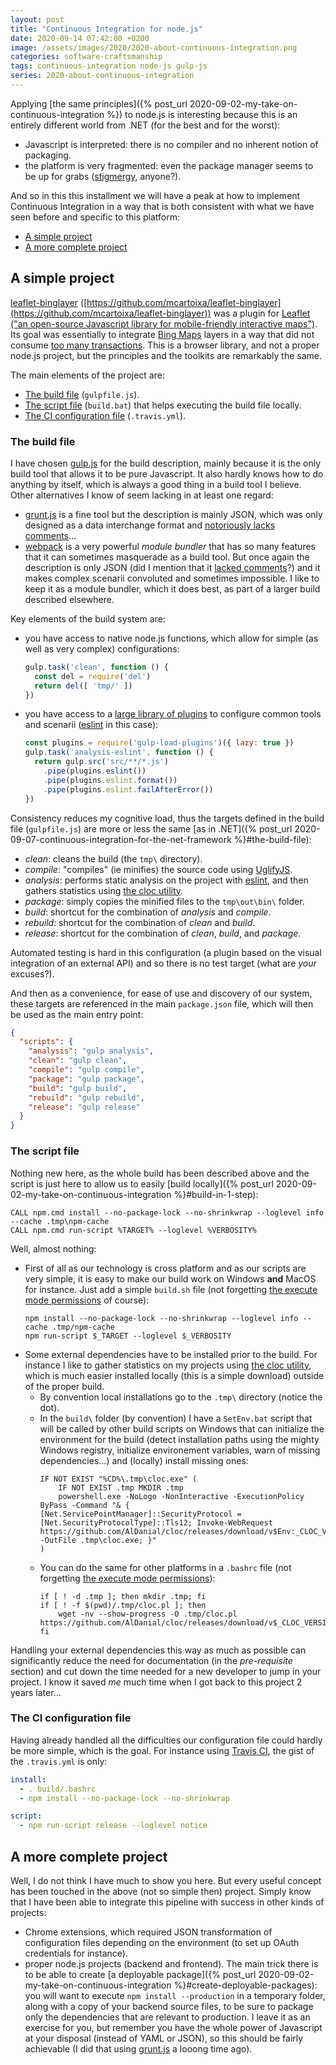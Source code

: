 ```yaml
---
layout: post
title: "Continuous Integration for node.js"
date: 2020-09-14 07:42:00 +0200
image: /assets/images/2020/2020-about-continuous-integration.png
categories: software-craftsmanship
tags: continuous-integration node-js gulp-js
series: 2020-about-continuous-integration
---
```


Applying [the same principles]({% post_url 2020-09-02-my-take-on-continuous-integration %}) to node.js is interesting because this is an entirely different world from .NET (for the best and for the worst):
* Javascript is interpreted: there is no compiler and no inherent notion of packaging.
* the platform is very fragmented: even the package manager seems to be up for grabs ([stigmergy](http://videos.ncrafts.io/video/223266261), anyone?).

And so in this this installment we will have a peak at how to implement Continuous Integration in a way that is both consistent with what we have seen before and specific to this platform:
* [A simple project](#a-simple-project)
* [A more complete project](#a-more-complete-project)

## A simple project
[leaflet-binglayer](https://github.com/mcartoixa/leaflet-binglayer) ([https://github.com/mcartoixa/leaflet-binglayer](https://github.com/mcartoixa/leaflet-binglayer)) was a plugin for [Leaflet ("an open-source Javascript library for mobile-friendly interactive maps")](https://leafletjs.com/). Its goal was essentially to integrate [Bing Maps](https://www.bing.com/maps/) layers in a way that did not consume [too many transactions](https://docs.microsoft.com/en-us/bingmaps/getting-started/bing-maps-dev-center-help/understanding-bing-maps-transactions). This is a browser library, and not a proper node.js project, but the principles and the toolkits are remarkably the same.

The main elements of the project are:
* [The build file](#the-build-file) (`gulpfile.js`).
* [The script file](#the-script-file) (`build.bat`) that helps executing the build file locally.
* [The CI configuration file](#the-ci-configuration-file) (`.travis.yml`).

### The build file
I have chosen [gulp.js](https://gulpjs.com/) for the build description, mainly because it is the only build tool that allows it to be pure Javascript. It also hardly knows how to do anything by itself, which is always a good thing in a build tool I believe. Other alternatives I know of seem lacking in at least one regard:
* [grunt.js](https://gruntjs.com/) is a fine tool but the description is mainly JSON, which was only designed as a data interchange format and [notoriously lacks comments](https://justin.kelly.org.au/comments-in-json/)...
* [webpack](https://webpack.js.org/) is a very powerful *module bundler* that has so many features that it can sometimes masquerade as a build tool. But once again the description is only JSON (did I mention that it [lacked comments](https://stackoverflow.com/questions/244777/can-comments-be-used-in-json)?) and it makes complex scenarii convoluted and sometimes impossible. I like to keep it as a module bundler, which it does best, as part of a larger build described elsewhere.

Key elements of the build system are:
* you have access to native node.js functions, which allow for simple (as well as very complex) configurations:
  ```js
  gulp.task('clean', function () {
    const del = require('del')
    return del([ 'tmp/' ])
  })
  ```
* you have access to a [large library of plugins](https://gulpjs.com/plugins/) to configure common tools and scenarii ([eslint](https://eslint.org/) in this case):
  ```js
  const plugins = require('gulp-load-plugins')({ lazy: true })
  gulp.task('analysis-eslint', function () {
    return gulp.src('src/**/*.js')
      .pipe(plugins.eslint())
      .pipe(plugins.eslint.format())
      .pipe(plugins.eslint.failAfterError())
  })
  ```

Consistency reduces my cognitive load, thus the targets defined in the build file (`gulpfile.js`) are more or less the same [as in .NET]({% post_url 2020-09-07-continuous-integration-for-the-net-framework %}#the-build-file):
* *clean*: cleans the build (the `tmp\` directory).
* *compile*: "compiles" (ie minifies) the source code using [UglifyJS](https://github.com/mishoo/UglifyJS#readme).
* *analysis*: performs static analysis on the project with [eslint](https://eslint.org/), and then gathers statistics using [the cloc utility](https://github.com/AlDanial/cloc).
* *package*: simply copies the minified files to the `tmp\out\bin\` folder.
* *build*: shortcut for the combination of *analysis* and *compile*.
* *rebuild*: shortcut for the combination of *clean* and *build*.
* *release*: shortcut for the combination of *clean*, *build*, and *package*.

Automated testing is hard in this configuration (a plugin based on the visual integration of an external API) and so there is no test target (what are *your* excuses?).

And then as a convenience, for ease of use and discovery of our system, these targets are referenced in the main `package.json` file, which will then be used as the main entry point:
```json
{
  "scripts": {
    "analysis": "gulp analysis",
    "clean": "gulp clean",
    "compile": "gulp compile",
    "package": "gulp package",
    "build": "gulp build",
    "rebuild": "gulp rebuild",
    "release": "gulp release"
  }
}
```

### The script file
Nothing new here, as the whole build has been described above and the script is just here to allow us to easily [build locally]({% post_url 2020-09-02-my-take-on-continuous-integration %}#build-in-1-step):
```
CALL npm.cmd install --no-package-lock --no-shrinkwrap --loglevel info --cache .tmp\npm-cache
CALL npm.cmd run-script %TARGET% --loglevel %VERBOSITY%
```

Well, almost nothing:
* First of all as our technology is cross platform and as our scripts are very simple, it is easy to make our build work on Windows **and** MacOS for instance. Just add a simple `build.sh` file (not forgetting [the execute mode permissions](https://stackoverflow.com/questions/21691202/how-to-create-file-execute-mode-permissions-in-git-on-windows) of course):
  ```shell
  npm install --no-package-lock --no-shrinkwrap --loglevel info --cache .tmp/npm-cache
  npm run-script $_TARGET --loglevel $_VERBOSITY
  ```
* Some external dependencies have to be installed prior to the build. For instance I like to gather statistics on my projects using [the cloc utility](https://github.com/AlDanial/cloc), which is much easier installed locally (this is a simple download) outside of the proper build.
  * By convention local installations go to the `.tmp\` directory (notice the dot).
  * In the `build\` folder (by convention) I have a `SetEnv.bat` script that will be called by other build scripts on Windows that can initialize the environment for the build (detect installation paths using the mighty Windows registry, initialize environement variables, warn of missing dependencies...) and (locally) install missing ones:
    ```
    IF NOT EXIST "%CD%\.tmp\cloc.exe" (
        IF NOT EXIST .tmp MKDIR .tmp
        powershell.exe -NoLogo -NonInteractive -ExecutionPolicy ByPass -Command "& { [Net.ServicePointManager]::SecurityProtocol = [Net.SecurityProtocolType]::Tls12; Invoke-WebRequest https://github.com/AlDanial/cloc/releases/download/v$Env:_CLOC_VERSION/cloc-$Env:_CLOC_VERSION.exe -OutFile .tmp\cloc.exe; }"
    )
    ```
  * You can do the same for other platforms in a `.bashrc` file (not forgetting [the execute mode permissions](https://www.jerriepelser.com/blog/execute-permissions-with-git/)):
    ```shell
    if [ ! -d .tmp ]; then mkdir .tmp; fi
    if [ ! -f $(pwd)/.tmp/cloc.pl ]; then
        wget -nv --show-progress -O .tmp/cloc.pl https://github.com/AlDanial/cloc/releases/download/v$_CLOC_VERSION/cloc-$_CLOC_VERSION.pl
    fi
    ```

Handling your external dependencies this way as much as possible can significantly reduce the need for documentation (in the *pre-requisite* section) and cut down the time needed for a new developer to jump in your project. I know it saved *me* much time when I got back to this project 2 years later...

### The CI configuration file
Having already handled all the difficulties our configuration file could hardly be more simple, which is the goal. For instance using [Travis CI](https://travis-ci.org/), the gist of the `.travis.yml` is only:
```yaml
install:
  - . build/.bashrc
  - npm install --no-package-lock --no-shrinkwrap

script:
  - npm run-script release --loglevel notice
```

## A more complete project
Well, I do not think I have much to show you here. But every useful concept has been touched in the above (not so simple then) project. Simply know that I have been able to integrate this pipeline with success in other kinds of projects:
* Chrome extensions, which required JSON transformation of configuration files depending on the environment (to set up OAuth credentials for instance).
* proper node.js projects (backend and frontend). The main trick there is to be able to create [a deployable package]({% post_url 2020-09-02-my-take-on-continuous-integration %}#create-deployable-packages): you will want to execute `npm install --production` in a temporary folder, along with a copy of your backend source files, to be sure to package only the dependencies that are relevant to production. I leave it as an exercise for you, but remember you have the whole power of Javascript at your disposal (instead of YAML or JSON), so this should be fairly achievable (I did that using [grunt.js](https://gruntjs.com/) a looong time ago).
